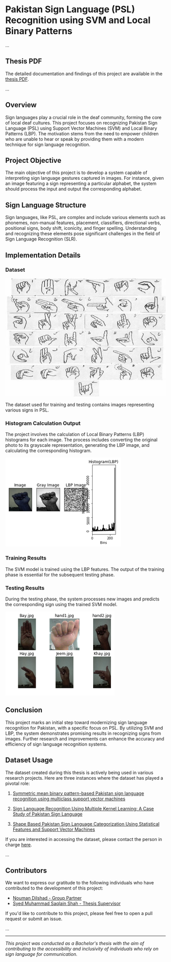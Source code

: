 # Pakistan Sign Language (PSL) Recognition using SVM and Local Binary Patterns

...

## Thesis PDF
The detailed documentation and findings of this project are available in the [thesis PDF](Thesis.pdf).

...


## Overview

Sign languages play a crucial role in the deaf community, forming the core of local deaf cultures. This project focuses on recognizing Pakistan Sign Language (PSL) using Support Vector Machines (SVM) and Local Binary Patterns (LBP). The motivation stems from the need to empower children who are unable to hear or speak by providing them with a modern technique for sign language recognition.

## Project Objective

The main objective of this project is to develop a system capable of interpreting sign language gestures captured in images. For instance, given an image featuring a sign representing a particular alphabet, the system should process the input and output the corresponding alphabet.

## Sign Language Structure

Sign languages, like PSL, are complex and include various elements such as phonemes, non-manual features, placement, classifiers, directional verbs, positional signs, body shift, iconicity, and finger spelling. Understanding and recognizing these elements pose significant challenges in the field of Sign Language Recognition (SLR).

## Implementation Details

### Dataset
![PSL Dataset](images/psl_dataset.png)

The dataset used for training and testing contains images representing various signs in PSL.

### Histogram Calculation Output
The project involves the calculation of Local Binary Patterns (LBP) histograms for each image. The process includes converting the original photo to its grayscale representation, generating the LBP image, and calculating the corresponding histogram.

![Histogram Calculation Output](images/histogram_calculation_output.png)

### Training Results
The SVM model is trained using the LBP features. The output of the training phase is essential for the subsequent testing phase.

### Testing Results
During the testing phase, the system processes new images and predicts the corresponding sign using the trained SVM model.

![Testing Results](images/testing_results.png)

## Conclusion

This project marks an initial step toward modernizing sign language recognition for Pakistan, with a specific focus on PSL. By utilizing SVM and LBP, the system demonstrates promising results in recognizing signs from images. Further research and improvements can enhance the accuracy and efficiency of sign language recognition systems.

## Dataset Usage

The dataset created during this thesis is actively being used in various research projects. Here are three instances where the dataset has played a pivotal role:

1. [Symmetric mean binary pattern-based Pakistan sign language recognition using multiclass support vector machines](https://link.springer.com/article/10.1007/s00521-022-07804-2)

2. [Sign Language Recognition Using Multiple Kernel Learning: A Case Study of Pakistan Sign Language](https://ieeexplore.ieee.org/document/9422714)

3. [Shape Based Pakistan Sign Language Categorization Using Statistical Features and Support Vector Machines](https://ieeexplore.ieee.org/document/8480101)

If you are interested in accessing the dataset, please contact the person in charge [here](https://scholar.google.com.pk/citations?user=Y6gI5eQAAAAJ).


...

## Contributors

We want to express our gratitude to the following individuals who have contributed to the development of this project:

- [Nouman Dilshad - Group Partner](https://github.com/NoumanDilshad)
- [Syed Muhammad Saqlain Shah - Thesis Supervisor](https://scholar.google.com.pk/citations?user=Y6gI5eQAAAAJ&hl=en)

If you'd like to contribute to this project, please feel free to open a pull request or submit an issue.

...

---

*This project was conducted as a Bachelor's thesis with the aim of contributing to the accessibility and inclusivity of individuals who rely on sign language for communication.*